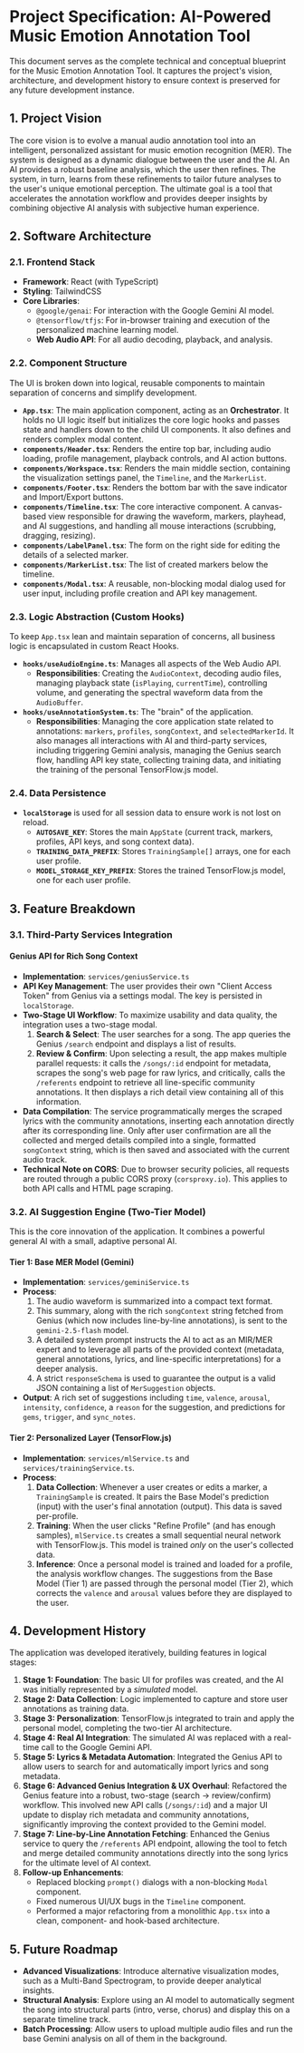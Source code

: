 # Project Specification: AI-Powered Music Emotion Annotation Tool

This document serves as the complete technical and conceptual blueprint for the Music Emotion Annotation Tool. It captures the project's vision, architecture, and development history to ensure context is preserved for any future development instance.

## 1. Project Vision

The core vision is to evolve a manual audio annotation tool into an intelligent, personalized assistant for music emotion recognition (MER). The system is designed as a dynamic dialogue between the user and the AI. An AI provides a robust baseline analysis, which the user then refines. The system, in turn, learns from these refinements to tailor future analyses to the user's unique emotional perception. The ultimate goal is a tool that accelerates the annotation workflow and provides deeper insights by combining objective AI analysis with subjective human experience.

## 2. Software Architecture

### 2.1. Frontend Stack
-   **Framework**: React (with TypeScript)
-   **Styling**: TailwindCSS
-   **Core Libraries**:
    -   `@google/genai`: For interaction with the Google Gemini AI model.
    -   `@tensorflow/tfjs`: For in-browser training and execution of the personalized machine learning model.
    -   **Web Audio API**: For all audio decoding, playback, and analysis.

### 2.2. Component Structure
The UI is broken down into logical, reusable components to maintain separation of concerns and simplify development.
-   **`App.tsx`**: The main application component, acting as an **Orchestrator**. It holds no UI logic itself but initializes the core logic hooks and passes state and handlers down to the child UI components. It also defines and renders complex modal content.
-   **`components/Header.tsx`**: Renders the entire top bar, including audio loading, profile management, playback controls, and AI action buttons.
-   **`components/Workspace.tsx`**: Renders the main middle section, containing the visualization settings panel, the `Timeline`, and the `MarkerList`.
-   **`components/Footer.tsx`**: Renders the bottom bar with the save indicator and Import/Export buttons.
-   **`components/Timeline.tsx`**: The core interactive component. A canvas-based view responsible for drawing the waveform, markers, playhead, and AI suggestions, and handling all mouse interactions (scrubbing, dragging, resizing).
-   **`components/LabelPanel.tsx`**: The form on the right side for editing the details of a selected marker.
-   **`components/MarkerList.tsx`**: The list of created markers below the timeline.
-   **`components/Modal.tsx`**: A reusable, non-blocking modal dialog used for user input, including profile creation and API key management.

### 2.3. Logic Abstraction (Custom Hooks)
To keep `App.tsx` lean and maintain separation of concerns, all business logic is encapsulated in custom React Hooks.
-   **`hooks/useAudioEngine.ts`**: Manages all aspects of the Web Audio API.
    -   **Responsibilities**: Creating the `AudioContext`, decoding audio files, managing playback state (`isPlaying`, `currentTime`), controlling volume, and generating the spectral waveform data from the `AudioBuffer`.
-   **`hooks/useAnnotationSystem.ts`**: The "brain" of the application.
    -   **Responsibilities**: Managing the core application state related to annotations: `markers`, `profiles`, `songContext`, and `selectedMarkerId`. It also manages all interactions with AI and third-party services, including triggering Gemini analysis, managing the Genius search flow, handling API key state, collecting training data, and initiating the training of the personal TensorFlow.js model.

### 2.4. Data Persistence
-   **`localStorage`** is used for all session data to ensure work is not lost on reload.
    -   **`AUTOSAVE_KEY`**: Stores the main `AppState` (current track, markers, profiles, API keys, and song context data).
    -   **`TRAINING_DATA_PREFIX`**: Stores `TrainingSample[]` arrays, one for each user profile.
    -   **`MODEL_STORAGE_KEY_PREFIX`**: Stores the trained TensorFlow.js model, one for each user profile.

## 3. Feature Breakdown

### 3.1. Third-Party Services Integration
#### Genius API for Rich Song Context
-   **Implementation**: `services/geniusService.ts`
-   **API Key Management**: The user provides their own "Client Access Token" from Genius via a settings modal. The key is persisted in `localStorage`.
-   **Two-Stage UI Workflow**: To maximize usability and data quality, the integration uses a two-stage modal.
    1.  **Search & Select**: The user searches for a song. The app queries the Genius `/search` endpoint and displays a list of results.
    2.  **Review & Confirm**: Upon selecting a result, the app makes multiple parallel requests: it calls the `/songs/:id` endpoint for metadata, scrapes the song's web page for raw lyrics, and critically, calls the `/referents` endpoint to retrieve all line-specific community annotations. It then displays a rich detail view containing all of this information.
-   **Data Compilation**: The service programmatically merges the scraped lyrics with the community annotations, inserting each annotation directly after its corresponding line. Only after user confirmation are all the collected and merged details compiled into a single, formatted `songContext` string, which is then saved and associated with the current audio track.
-   **Technical Note on CORS**: Due to browser security policies, all requests are routed through a public CORS proxy (`corsproxy.io`). This applies to both API calls and HTML page scraping.

### 3.2. AI Suggestion Engine (Two-Tier Model)
This is the core innovation of the application. It combines a powerful general AI with a small, adaptive personal AI.

#### Tier 1: Base MER Model (Gemini)
-   **Implementation**: `services/geminiService.ts`
-   **Process**:
    1.  The audio waveform is summarized into a compact text format.
    2.  This summary, along with the rich `songContext` string fetched from Genius (which now includes line-by-line annotations), is sent to the `gemini-2.5-flash` model.
    3.  A detailed system prompt instructs the AI to act as an MIR/MER expert and to leverage all parts of the provided context (metadata, general annotations, lyrics, and line-specific interpretations) for a deeper analysis.
    4.  A strict `responseSchema` is used to guarantee the output is a valid JSON containing a list of `MerSuggestion` objects.
-   **Output**: A rich set of suggestions including `time`, `valence`, `arousal`, `intensity`, `confidence`, a `reason` for the suggestion, and predictions for `gems`, `trigger`, and `sync_notes`.

#### Tier 2: Personalized Layer (TensorFlow.js)
-   **Implementation**: `services/mlService.ts` and `services/trainingService.ts`.
-   **Process**:
    1.  **Data Collection**: Whenever a user creates or edits a marker, a `TrainingSample` is created. It pairs the Base Model's prediction (input) with the user's final annotation (output). This data is saved per-profile.
    2.  **Training**: When the user clicks "Refine Profile" (and has enough samples), `mlService.ts` creates a small sequential neural network with TensorFlow.js. This model is trained *only* on the user's collected data.
    3.  **Inference**: Once a personal model is trained and loaded for a profile, the analysis workflow changes. The suggestions from the Base Model (Tier 1) are passed through the personal model (Tier 2), which corrects the `valence` and `arousal` values before they are displayed to the user.

## 4. Development History

The application was developed iteratively, building features in logical stages:
1.  **Stage 1: Foundation**: The basic UI for profiles was created, and the AI was initially represented by a *simulated* model.
2.  **Stage 2: Data Collection**: Logic implemented to capture and store user annotations as training data.
3.  **Stage 3: Personalization**: TensorFlow.js integrated to train and apply the personal model, completing the two-tier AI architecture.
4.  **Stage 4: Real AI Integration**: The simulated AI was replaced with a real-time call to the Google Gemini API.
5.  **Stage 5: Lyrics & Metadata Automation**: Integrated the Genius API to allow users to search for and automatically import lyrics and song metadata.
6.  **Stage 6: Advanced Genius Integration & UX Overhaul**: Refactored the Genius feature into a robust, two-stage (search -> review/confirm) workflow. This involved new API calls (`/songs/:id`) and a major UI update to display rich metadata and community annotations, significantly improving the context provided to the Gemini model.
7.  **Stage 7: Line-by-Line Annotation Fetching**: Enhanced the Genius service to query the `/referents` API endpoint, allowing the tool to fetch and merge detailed community annotations directly into the song lyrics for the ultimate level of AI context.
8.  **Follow-up Enhancements**:
    -   Replaced blocking `prompt()` dialogs with a non-blocking `Modal` component.
    -   Fixed numerous UI/UX bugs in the `Timeline` component.
    -   Performed a major refactoring from a monolithic `App.tsx` into a clean, component- and hook-based architecture.

## 5. Future Roadmap
-   **Advanced Visualizations**: Introduce alternative visualization modes, such as a Multi-Band Spectrogram, to provide deeper analytical insights.
-   **Structural Analysis**: Explore using an AI model to automatically segment the song into structural parts (intro, verse, chorus) and display this on a separate timeline track.
-   **Batch Processing**: Allow users to upload multiple audio files and run the base Gemini analysis on all of them in the background.